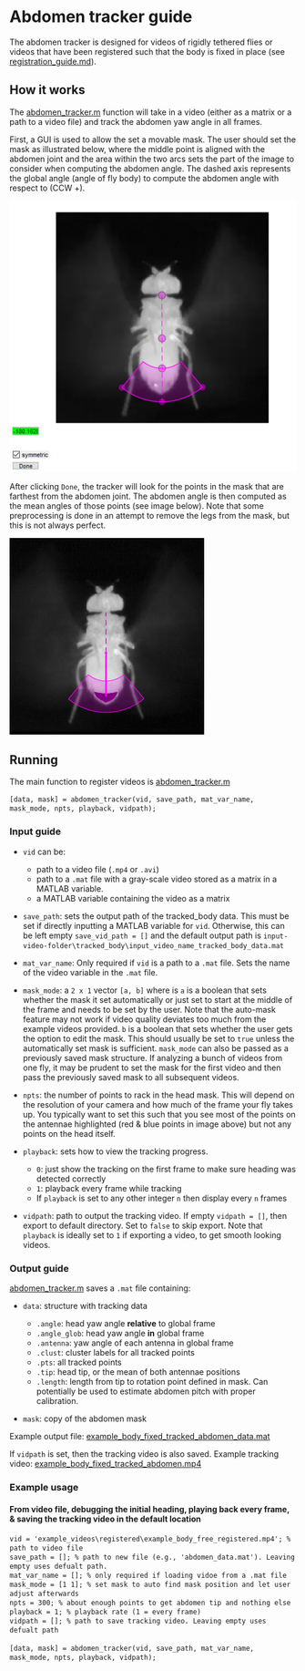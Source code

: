 # Abdomen tracker guide

The abdomen tracker is designed for videos of rigidly tethered flies or videos that have been registered such that the body is fixed in place (see [registration_guide.md](../registration/registration_guide.md)).

## How it works

The [abdomen_tracker.m](abdomen_tracker.m) function will take in a video (either as a matrix or a path to a video file) and track the abdomen yaw angle in all frames.

First, a GUI is used to allow the set a movable mask. The user should set the mask as illustrated below, where the middle point is aligned with the abdomen joint and the area within the two arcs sets the part of the image to consider when computing the abdomen angle. The dashed axis represents the global angle (angle of fly body) to compute the abdomen angle with respect to (CCW +).

![abdomen_gui.png](../img/abdomen_gui.png)

After clicking `Done`, the tracker will look for the points in the mask that are farthest from the abdomen joint. The abdomen angle is then computed as the mean angles of those points (see image below). Note that some preprocessing is done in an attempt to remove the legs from the mask, but this is not always perfect.

![abdomen_tracked.png](../img/abdomen_tracked.png)


## Running
The main function to register videos is [abdomen_tracker.m](abdomen_tracker.m)

    [data, mask] = abdomen_tracker(vid, save_path, mat_var_name, mask_mode, npts, playback, vidpath);

### Input guide
* `vid` can be:
  * path to a video file (`.mp4` or `.avi`) 
  * path to a `.mat` file with a gray-scale video stored as a matrix in a MATLAB variable.
  * a MATLAB variable containing the video as a matrix


* `save_path`: sets the output path of the tracked_body data. This must be set if directly inputting a MATLAB variable for `vid`. Otherwise, this can be left empty `save_vid_path = []` and the default output path is `input-video-folder\tracked_body\input_video_name_tracked_body_data.mat`


 * `mat_var_name`: Only required if `vid` is a path to a `.mat` file. Sets the name of the video variable in the `.mat` file.


 * `mask_mode`: a `2 x 1` vector `[a, b]` where is `a` is a boolean that sets whether the mask it set automatically or just set to start at the middle of the frame and needs to be set by the user. Note that the auto-mask feature may not work if video quality deviates too much from the example videos provided. `b` is a boolean that sets whether the user gets the option to edit the mask. This should usually be set to `true` unless the automatically set mask is sufficient. `mask_mode` can also be passed as a previously saved mask structure. If analyzing a bunch of videos from one fly, it may be prudent to set the mask for the first video and then pass the previously saved mask to all subsequent videos.


* `npts`: the number of points to rack in the head mask. This will depend on the resolution of your camera and how much of the frame your fly takes up. You typically want to set this such that you see most of the points on the antennae highlighted (red & blue points in image above) but not any points on the head itself.


* `playback`: sets how to view the tracking progress. 
  * `0`: just show the tracking on the first frame to make sure heading was detected correctly
  * `1`: playback every frame while tracking
  * If `playback` is set to any other integer `n` then display every `n` frames


* `vidpath`: path to output the tracking video. If empty `vidpath = []`, then export to default directory. Set to `false` to skip export. Note that `playback` is ideally set to `1` if exporting a video, to get smooth looking videos.

### Output guide

[abdomen_tracker.m](abdomen_tracker.m)  saves a `.mat` file containing:
   * `data`: structure with tracking data
     * `.angle`: head yaw angle **relative** to global frame
     * `.angle_glob`: head yaw angle **in** global frame
     * `.antenna`: yaw angle of each antenna in global frame
     * `.clust`: cluster labels for all tracked points
     * `.pts`: all tracked points
     * `.tip`: head tip, or the mean of both antennae positions
     * `.length`: length from tip to rotation point defined in mask. Can potentially be used to estimate abdomen pitch with proper calibration.


   * `mask`: copy of the abdomen mask

Example output file: [example_body_fixed_tracked_abdomen_data.mat](../example_videos/tracked_abdomen/example_body_fixed_tracked_abdomen_data.mat)

If `vidpath` is set, then the tracking video is also saved. Example tracking video: [example_body_fixed_tracked_abdomen.mp4](../example_videos/tracked_abdomen/example_body_fixed_tracked_abdomen.mp4)

### Example usage

#### From video file, debugging the initial heading, playing back every frame, & saving the tracking video in the default location

    vid = 'example_videos\registered\example_body_free_registered.mp4'; % path to video file
    save_path = []; % path to new file (e.g., 'abdomen_data.mat'). Leaving empty uses defualt path.
    mat_var_name = []; % only required if loading vidoe from a .mat file
    mask_mode = [1 1]; % set mask to auto find mask position and let user adjust afterwards
    npts = 300; % about enough points to get abdomen tip and nothing else
    playback = 1; % playback rate (1 = every frame)
    vidpath = []; % path to save tracking video. Leaving empty uses defualt path
    
    [data, mask] = abdomen_tracker(vid, save_path, mat_var_name,  mask_mode, npts, playback, vidpath);
